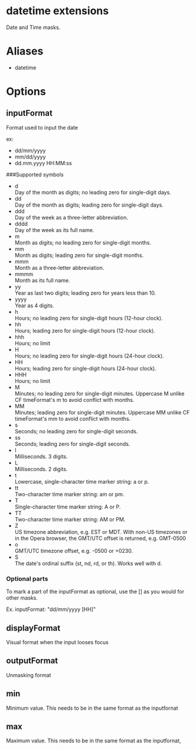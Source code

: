 # datetime extensions

Date and Time masks.

# Aliases

- datetime

# Options

## inputFormat
Format used to input the date

ex:   
- dd/mm/yyyy  
- mm/dd/yyyy  
- dd.mm.yyyy HH:MM:ss  

###Supported symbols
- d  
Day of the month as digits; no leading zero for single-digit days.
- dd  
Day of the month as digits; leading zero for single-digit days.
- ddd  
Day of the week as a three-letter abbreviation.
- dddd  
Day of the week as its full name.
- m  
Month as digits; no leading zero for single-digit months.
- mm  
Month as digits; leading zero for single-digit months.
- mmm  
Month as a three-letter abbreviation.
- mmmm  
Month as its full name.
- yy  
Year as last two digits; leading zero for years less than 10.
- yyyy  
Year as 4 digits.
- h  
Hours; no leading zero for single-digit hours (12-hour clock).
- hh  
Hours; leading zero for single-digit hours (12-hour clock).
- hhh  
Hours; no limit
- H  
Hours; no leading zero for single-digit hours (24-hour clock).
- HH  
Hours; leading zero for single-digit hours (24-hour clock).
- HHH  
Hours; no limit
- M  
Minutes; no leading zero for single-digit minutes. Uppercase M unlike CF timeFormat's m to avoid conflict with months.
- MM  
Minutes; leading zero for single-digit minutes. Uppercase MM unlike CF timeFormat's mm to avoid conflict with months.
- s  
Seconds; no leading zero for single-digit seconds.
- ss  
Seconds; leading zero for single-digit seconds.
- l  
Milliseconds. 3 digits.
- L  
Milliseconds. 2 digits.
- t  
Lowercase, single-character time marker string: a or p.
- tt  
Two-character time marker string: am or pm.
- T  
Single-character time marker string: A or P.
- TT  
Two-character time marker string: AM or PM.
- Z  
US timezone abbreviation, e.g. EST or MDT. With non-US timezones or in the Opera browser, the GMT/UTC offset is returned, e.g. GMT-0500
- o  
GMT/UTC timezone offset, e.g. -0500 or +0230.
- S  
The date's ordinal suffix (st, nd, rd, or th). Works well with d.

### Optional parts
To mark a part of the inputFormat as optional, use the [] as you would for other masks.

Ex.
inputFormat: "dd/mm/yyyy [HH]"


## displayFormat
Visual format when the input looses focus
## outputFormat
Unmasking format
## min
Minimum value. This needs to be in the same format as the inputfornat
## max
Maximum value. This needs to be in the same format as the inputfornat,
